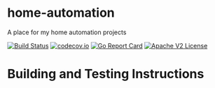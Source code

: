# home-automation

A place for my home automation projects

[![Build Status](https://travis-ci.org/schmidtw/home-automation.svg?branch=master)](https://travis-ci.org/schmidtw/home-automation) 
[![codecov.io](http://codecov.io/github/schmidtw/home-automation/coverage.svg?branch=master)](http://codecov.io/github/schmidtw/home-automation?branch=master)
[![Go Report Card](https://goreportcard.com/badge/github.com/schmidtw/home-automation)](https://goreportcard.com/report/github.com/schmidtw/home-automation)
[![Apache V2 License](http://img.shields.io/badge/license-Apache%20V2-blue.svg)](https://github.com/Comcast/parodus/blob/master/LICENSE)

# Building and Testing Instructions

```
```

